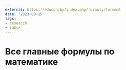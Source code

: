 ```yaml
---
external: https://educon.by/index.php/formuly/formmat
date: '2023-08-15'
tags:
- research
- inbox
---
```


# Все главные формулы по математике
